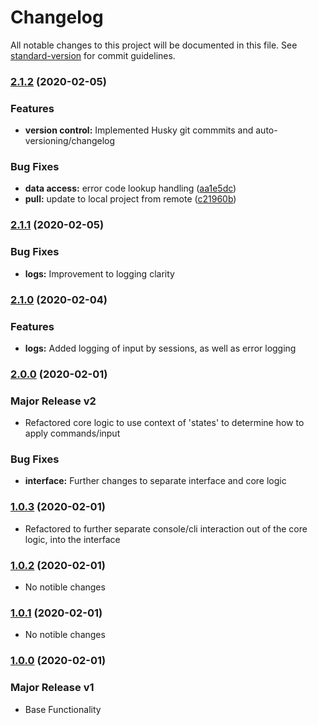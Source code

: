 # Changelog

All notable changes to this project will be documented in this file. See [standard-version](https://github.com/conventional-changelog/standard-version) for commit guidelines.

### [2.1.2](https://github.com/bradford-james/Coded-Calculator/compare/v2.1.1...v2.1.2) (2020-02-05)


### Features

* **version control:** Implemented Husky git commmits and auto-versioning/changelog

### Bug Fixes

* **data access:** error code lookup handling ([aa1e5dc](https://github.com/bradford-james/Coded-Calculator/commit/aa1e5dcc4c608877a688d24c931c22a09ec289d4))
* **pull:** update to local project from remote ([c21960b](https://github.com/bradford-james/Coded-Calculator/commit/c21960b87f86a386f4cfa76abacf3b917d00f650))

### [2.1.1](https://github.com/bradford-james/Coded-Calculator/compare/v2.0.1...v2.1.1) (2020-02-05)


### Bug Fixes

* **logs:** Improvement to logging clarity

### [2.1.0](https://github.com/bradford-james/Coded-Calculator/compare/v2.0.0...v2.1.0) (2020-02-04)


### Features

* **logs:** Added logging of input by sessions, as well as error logging

### [2.0.0](https://github.com/bradford-james/Coded-Calculator/compare/v1.0.3...v2.0.0) (2020-02-01)


### Major Release v2

* Refactored core logic to use context of 'states' to determine how to apply commands/input

### Bug Fixes

* **interface:** Further changes to separate interface and core logic

### [1.0.3](https://github.com/bradford-james/Coded-Calculator/compare/v1.0.2...v1.0.3) (2020-02-01)

* Refactored to further separate console/cli interaction out of the core logic, into the interface

### [1.0.2](https://github.com/bradford-james/Coded-Calculator/compare/v1.0.1...v1.0.2) (2020-02-01)

* No notible changes

### [1.0.1](https://github.com/bradford-james/Coded-Calculator/compare/v1.0.0...v1.0.1) (2020-02-01)

* No notible changes

### [1.0.0](https://github.com/bradford-james/Coded-Calculator/compare/v1.0.0...v1.0.0) (2020-02-01)


### Major Release v1

* Base Functionality